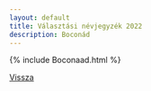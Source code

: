 ```yaml
---
layout: default
title: Választási névjegyzék 2022
description: Boconád
---
```


{% include Boconaad.html %}

[Vissza](./)